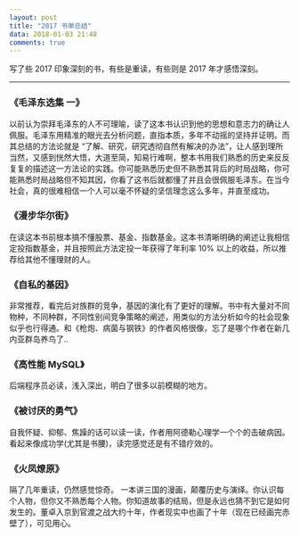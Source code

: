 ```yaml
---
layout: post
title: "2017 书单总结"
data: 2018-01-03 21:48
comments: true
---
```


写了些 2017 印象深刻的书，有些是重读，有些则是 2017 年才感悟深刻。

------

### 《毛泽东选集 一》

以前认为崇拜毛泽东的人不可理喻，读了这本书认识到他的思想和意志力的确让人佩服。毛泽东用精准的眼光去分析问题，直指本质，多年不动摇的坚持并证明。而其总结的方法论就是 “了解、研究，研究透彻自然有解决的办法”，让人感到理所当然，又感到恍然大悟，大道至简，知易行难啊，整本书用我们熟悉的历史来反反复复的描述这一方法论的实践。你可能熟悉历史但不熟悉其背后的时局战略，你可能熟悉时局战略但不知其因，你看了这书后就都懂了并且会很佩服毛泽东。在当今社会，真的很难相信一个人可以毫不怀疑的坚信理念这么多年，并直至成功。

### 《漫步华尔街》

在读这本书前根本搞不懂股票、基金、指数基金。这本书清晰明确的阐述让我相信定投指数基金，并且按照此方法定投一年获得了年利率 10% 以上的收益，所以推荐给其他不懂理财的人。

### 《自私的基因》

非常推荐，看完后对族群的竞争，基因的演化有了更好的理解。书中有大量对不同物种，不同种群，不同性别间竞争策略的阐述，用类似的方法分析如今的社会现象似乎也行得通。和《枪炮、病菌与钢铁》的作者风格很像，忘了是哪个作者在新几内亚群岛养鸟了..

### 《高性能 MySQL》

后端程序员必读，浅入深出，明白了很多以前模糊的地方。

### 《被讨厌的勇气》

自我怀疑、抑郁、焦躁的话可以读一读，作者用阿德勒心理学一个个的击破病因。看起来像成功学(尤其是书腰)，读完感觉还是有不错疗效的。

### 《火凤燎原》

隔了几年重读，仍然感觉惊奇。
一本讲三国的漫画，颠覆历史与演绎。你认识每个人物，但你又不熟悉每个人物。你知道故事的结局，但是永远也猜不到它是如何发生的。董卓入京到官渡之战大约十年，作者现实中也画了十年（现在已经画完赤壁了），可见用心。
